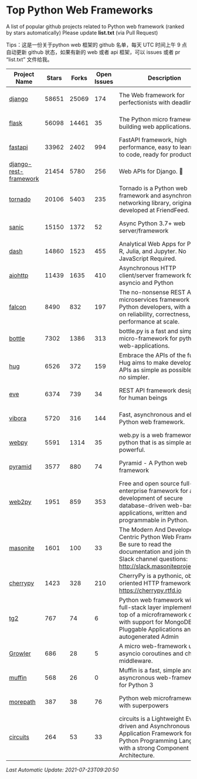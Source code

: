 # Top Python Web Frameworks
A list of popular github projects related to Python web framework (ranked by stars automatically)
Please update **list.txt** (via Pull Request)

Tips：这是一份关于python web 框架的 github 名单，每天 UTC 时间上午 9 点自动更新 github 状态，如果有新的 web 或者 api 框架，可以 issues 或者 pr “list.txt” 文件给我。

| Project Name | Stars | Forks | Open Issues | Description | Last Commit |
| ------------ | ----- | ----- | ----------- | ----------- | ----------- |
| [django](https://github.com/django/django) | 58651 | 25069 | 174 | The Web framework for perfectionists with deadlines. | 2021-07-23 04:19:02 |
| [flask](https://github.com/pallets/flask) | 56098 | 14461 | 35 | The Python micro framework for building web applications. | 2021-07-06 20:06:20 |
| [fastapi](https://github.com/tiangolo/fastapi) | 33962 | 2402 | 994 | FastAPI framework, high performance, easy to learn, fast to code, ready for production | 2021-07-21 19:15:58 |
| [django-rest-framework](https://github.com/encode/django-rest-framework) | 21454 | 5780 | 256 | Web APIs for Django. 🎸 | 2021-07-01 14:04:44 |
| [tornado](https://github.com/tornadoweb/tornado) | 20106 | 5403 | 235 | Tornado is a Python web framework and asynchronous networking library, originally developed at FriendFeed. | 2021-07-09 18:05:14 |
| [sanic](https://github.com/sanic-org/sanic) | 15150 | 1372 | 52 | Async Python 3.7+ web server/framework | Build fast. Run fast. | 2021-07-19 13:52:33 |
| [dash](https://github.com/plotly/dash) | 14860 | 1523 | 455 | Analytical Web Apps for Python, R, Julia, and Jupyter. No JavaScript Required. | 2021-07-22 22:47:15 |
| [aiohttp](https://github.com/aio-libs/aiohttp) | 11439 | 1635 | 410 | Asynchronous HTTP client/server framework for asyncio and Python | 2021-07-22 19:35:15 |
| [falcon](https://github.com/falconry/falcon) | 8490 | 832 | 197 | The no-nonsense REST API and microservices framework for Python developers, with a focus on reliability, correctness, and performance at scale. | 2021-06-26 13:51:49 |
| [bottle](https://github.com/bottlepy/bottle) | 7302 | 1386 | 313 | bottle.py is a fast and simple micro-framework for python web-applications. | 2021-07-07 11:39:42 |
| [hug](https://github.com/hugapi/hug) | 6526 | 372 | 159 | Embrace the APIs of the future. Hug aims to make developing APIs as simple as possible, but no simpler. | 2020-08-10 05:07:26 |
| [eve](https://github.com/pyeve/eve) | 6374 | 739 | 34 | REST API framework designed for human beings | 2021-03-14 16:47:07 |
| [vibora](https://github.com/vibora-io/vibora) | 5720 | 316 | 144 | Fast, asynchronous and elegant Python web framework. | 2019-02-11 10:54:12 |
| [webpy](https://github.com/webpy/webpy) | 5591 | 1314 | 35 | web.py is a web framework for python that is as simple as it is powerful.  | 2021-03-03 00:03:19 |
| [pyramid](https://github.com/Pylons/pyramid) | 3577 | 880 | 74 | Pyramid - A Python web framework | 2021-03-15 06:21:30 |
| [web2py](https://github.com/web2py/web2py) | 1951 | 859 | 353 | Free and open source full-stack enterprise framework for agile development of secure database-driven web-based applications, written and programmable in Python. | 2021-06-26 20:08:50 |
| [masonite](https://github.com/MasoniteFramework/masonite) | 1601 | 100 | 33 | The Modern And Developer Centric Python Web Framework. Be sure to read the documentation and join the Slack channel questions: http://slack.masoniteproject.com | 2021-05-28 04:15:49 |
| [cherrypy](https://github.com/cherrypy/cherrypy) | 1423 | 328 | 210 | CherryPy is a pythonic, object-oriented HTTP framework.      https://cherrypy.rtfd.io | 2021-07-18 02:23:45 |
| [tg2](https://github.com/TurboGears/tg2) | 767 | 74 | 6 | Python web framework with full-stack layer implemented on top of a microframework core with support for MongoDB, Pluggable Applications and autogenerated Admin | 2021-05-26 09:26:31 |
| [Growler](https://github.com/pyGrowler/Growler) | 686 | 28 | 5 | A micro web-framework using asyncio coroutines and chained middleware. | 2020-03-08 07:51:41 |
| [muffin](https://github.com/klen/muffin) | 568 | 26 | 0 | Muffin is a fast, simple and asyncronous web-framework for Python 3 | 2021-07-09 10:49:44 |
| [morepath](https://github.com/morepath/morepath) | 387 | 38 | 76 | Python web microframework with superpowers | 2021-04-18 14:33:02 |
| [circuits](https://github.com/circuits/circuits) | 264 | 53 | 33 | circuits is a Lightweight Event driven and Asynchronous Application Framework for the Python Programming Language with a strong Component Architecture. | 2021-07-11 12:25:47 |

*Last Automatic Update: 2021-07-23T09:20:50*